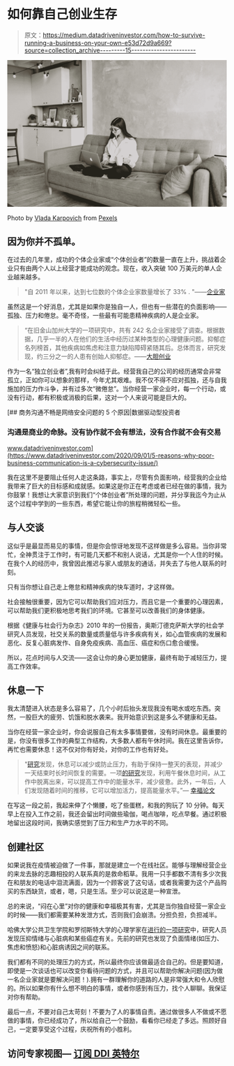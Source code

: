 # 如何靠自己创业生存

> 原文：<https://medium.datadriveninvestor.com/how-to-survive-running-a-business-on-your-own-e53d72d9a669?source=collection_archive---------15----------------------->

![](img/2e0ddbcedb686ddbd1cabdce87cb949f.png)

Photo by [Vlada Karpovich](https://www.pexels.com/@vlada-karpovich?utm_content=attributionCopyText&utm_medium=referral&utm_source=pexels) from [Pexels](https://www.pexels.com/photo/woman-sitting-on-sofa-while-working-at-home-4050295/?utm_content=attributionCopyText&utm_medium=referral&utm_source=pexels)

## 因为你并不孤单。

在过去的几年里，成功的个体企业家或“个体创业者”的数量一直在上升，挑战着企业只有由两个人以上经营才能成功的观念。现在，收入突破 100 万美元的单人企业越来越多。

> "自 2011 年以来，达到七位数的个体企业家数量增长了 33% . "——[企业家](https://www.entrepreneur.com/article/307233)

虽然这是一个好消息，尤其是如果你是独自一人，但也有一些潜在的负面影响——孤独、压力和倦怠。毫不奇怪，一些最有可能患精神疾病的人是企业家。

> “在旧金山加州大学的一项研究中，共有 242 名企业家接受了调查。根据数据，几乎一半的人在他们的生活中经历过某种类型的心理健康问题。抑郁症名列榜首，其他疾病如焦虑和注意力缺陷障碍紧随其后。总体而言，研究发现，约三分之一的人患有创始人抑郁症。——[大胆创业](https://www.boldbusiness.com/society/founder-depression-among-entrepreneurs/)

作为一名“独立创业者”,我有时会纠结于此。经营我自己的公司的经历通常会非常孤立，正如你可以想象的那样，今年尤其艰难。我不仅不得不应对孤独，还与自我施加的压力作斗争，并有过多次“微倦怠”。当你经营一家企业时，每一个行动，或没有行动，都有积极或消极的后果，这对一个人来说可能是巨大的。

[](https://www.datadriveninvestor.com/2020/09/01/5-reasons-why-poor-business-communication-is-a-cybersecurity-issue/) [## 商务沟通不畅是网络安全问题的 5 个原因|数据驱动型投资者

### 沟通是商业的命脉。没有协作就不会有想法，没有合作就不会有交易

www.datadriveninvestor.com](https://www.datadriveninvestor.com/2020/09/01/5-reasons-why-poor-business-communication-is-a-cybersecurity-issue/) 

我在这里不是要阻止任何人走这条路，事实上，尽管有负面影响，经营我的企业给我带来了巨大的目标感和成就感。如果这是你正在考虑或者已经在做的事情，我为你鼓掌！我想让大家意识到我们“个体创业者”所处理的问题，并分享我迄今为止从这个过程中学到的一些东西，希望它能让你的旅程稍微轻松一些。

## 与人交谈

这似乎是最显而易见的事情，但是你会惊讶地发现不这样做是多么容易。当你非常忙，全神贯注于工作时，有可能几天都不和别人说话，尤其是你一个人住的时候。在我个人的经历中，我曾因此推迟与家人或朋友的通话，并失去了与他人联系的时刻。

只有当你想让自己走上倦怠和精神疾病的快车道时，才这样做。

社会接触很重要，因为它可以帮助我们应对压力，而且它是一个重要的心理因素，可以帮助我们更积极地思考我们的环境。它甚至可以改善我们的身体健康。

根据《健康与社会行为杂志》2010 年的一份报告，奥斯汀德克萨斯大学的社会学研究人员发现，社交关系的数量或质量低与许多疾病有关，如心血管疾病的发展和恶化、反复心脏病发作、自身免疫疾病、高血压、癌症和伤口愈合缓慢。

所以，花点时间与人交流——这会让你的身心更加健康，最终有助于减轻压力，提高工作效率。

## 休息一下

我太清楚进入状态是多么容易了，几个小时后抬头发现我没有喝水或吃东西。突然，一股巨大的疲劳、饥饿和脱水袭来。我开始意识到这是多么不健康和无益。

当你在经营一家企业时，你会说服自己有太多事情要做，没有时间休息。最重要的是，你没有很多工作的典型工作结构，大多数人都有午休时间。我在这里告诉你，再忙也需要休息！这不仅对你有好处，对你的工作也有好处。

> "[研究](https://thewellbeingthesis.org.uk/foundations-for-success/importance-of-taking-breaks-and-having-other-interests/#ref_1)发现，休息可以减少或防止压力，有助于保持一整天的表现，并减少一天结束时长时间恢复的需要。一项[的研究](https://thewellbeingthesis.org.uk/foundations-for-success/importance-of-taking-breaks-and-having-other-interests/#ref_3)发现，利用午餐休息时间，从工作中脱离出来，可以提高工作中的能量水平，减少疲惫。此外，一年后，人们发现随着时间的推移，它可以增加活力，提高能量水平。”— [幸福论文](https://thewellbeingthesis.org.uk/foundations-for-success/importance-of-taking-breaks-and-having-other-interests/)

在写这一段之前，我起来伸了个懒腰，吃了些蛋糕，和我的狗玩了 10 分钟。每天早上在投入工作之前，我还会留出时间做些瑜伽，喝点咖啡，吃点早餐。通过积极地留出这段时间，我确实感觉到了压力和生产力水平的不同。

## 创建社区

如果说我在疫情被迫做了一件事，那就是建立一个在线社区。能够与理解经营企业的来龙去脉的志趣相投的人联系真的是救命稻草。我用一只手都数不清有多少次我在和朋友的电话中泪流满面，因为一个顾客说了这句话，或者我需要为这个产品购买的东西缺货，或者，嗯，只是生活。至少可以说这是一种宣泄。

总的来说，“闷在心里”对你的健康和幸福极其有害，尤其是当你独自经营一家企业的时候——我们都需要某种发泄方式，否则我们会崩溃。分担负担，负担减半。

哈佛大学公共卫生学院和罗彻斯特大学的心理学家在[进行的一项研究](https://doi.org/10.1016/j.jpsychores.2013.07.014)中，研究人员发现压抑情绪与心脏病和某些癌症有关。先前的研究也发现了负面情绪(如压力、焦虑和愤怒)和心脏病诱因之间的联系。

我们都有不同的处理压力的方式，所以最终你应该做最适合自己的。但是要知道，即使是一次谈话也可以改变你看待问题的方式，并且可以帮助你解决问题(因为做一名企业家就是要解决问题！).拥有一群理解你的道路的人是非常强大和令人欣慰的。所以如果你有什么想不明白的事情，或者你感到有压力，找个人聊聊。我保证对你有帮助。

最后一点，不要对自己太苛刻！不要为了人的事情自责。通过做很多人不做或不愿做的事情，你已经成功了，所以给自己一个鼓励，看看你已经走了多远。照顾好自己，一定要享受这个过程，庆祝所有的小胜利。

## 访问专家视图— [订阅 DDI 英特尔](https://datadriveninvestor.com/ddi-intel)